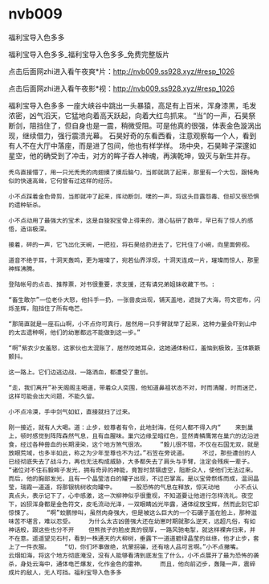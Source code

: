 # nvb009
福利宝导入色多多

福利宝导入色多多_福利宝导入色多多_免费完整版片

点击后面网zhi进入看午夜爽*片：http://nvb009.ss928.xyz/#resp_1026

点击后面网zhi进入看午夜影*视：http://nvb009.ss928.xyz/#resp_1026

福利宝导入色多多    一座大峡谷中跳出一头暴猿，高足有上百米，浑身漆黑，毛发浓密，凶气滔天，它猛地向着高天跃起，向着大红鸟抓来。    “当”的一声，石昊祭断剑，阻挡住了，但自身也是一震，稍微受阻。可是他真的很强，体表金色漩涡出现，继续借力，强行震溃光幕。    石昊好奇的东看西看，注意观察每一个人，看到有人不在大厅中落座，而是进了包间，他也有样学样。    场中央，石昊眸子深邃如星空，他的确受到了冲击，对方的眸子吞人神魂，再演乾坤，毁灭与新生并存。

    秃鸟直接懵了，用一只光秃秃的肉翅摸了摸后脑勺，当即就跳了起来，那里有一个大包，跟犄角似的快速高耸，它何曾有过这样的经历。

    小不点踩着金色骨剪，当即就冲了起来，挥动断剑，噗的一声，将这头目露怨毒、但却又很恐惧的遗种斩杀。

    小不点动用了最强大的宝术，这是自狻猊宝骨上得来的，潜心钻研了数年，早已有了惊人的感悟，造诣极深。

    接着，砰的一声，它飞出化天碗，一把拉，将石昊给扔进去了，它托住了小碗，向里面俯视。

    道音不绝于耳，十洞天轰鸣，更为璀璨了，宛若仙界浮现，十洞天连成一片，璀璨而惊人，那里神辉沸腾。

    登陆帐号的点击、推荐票，对书很重要，求支援，还有请兄弟姐妹收藏下书。:

    “畜生敢尔”一位老仆大怒，他抖手一扔，一张兽皮出现，铺天盖地，遮拢了大海，符文密布，闪烁圣辉，阻挡住了所有电芒。

    “那简直就是一座石山啊，小不点你可真行，居然用一只手臂就举了起来，这种力量会吓到山中的太古遗种啊，他们的幼崽都远不能做到这一步。”

    “啊”紫衣少女羞怒，这家伙也太混账了，居然咬她耳朵，这她通体粉红，羞恼到极致，玉体簌簌颤抖。

    这一路上。它们边逃边战，一路洒血，都遭受了重创。

    “走，我们离开”补天阁阁主喝道，带着众人突围，他知道鼻祖状态不对，时而清醒，时而迷茫，这样可能会出大问题，不能久留。

    小不点冷漠，手中剑气如虹，直接就扫了过来。

    刚一接近，就有人大喝。道：止步，蛟尊者有令，此地封海，任何人都不得入内“    来到巢上，顿时感觉到阵阵森然气息，且有血腥味。巢穴边缘呈暗红色，显然青鳞鹰常在巢穴的边沿进食，经过各种兽血的长期浸染，这个地方煞气很浓。    “毅儿很不错，不仅在石国无双，就是放眼荒域，也多半如此，称之为少年至尊也不为过。”石笠在旁说道。    不过，那些遭创的人已经彻底失去了战斗力，再也无法构成威胁，大多都失去了肩头与手臂，注定会残疾一辈子。    “诸位对不住石毅眸子发光，拥有奇异的神能，竟暂时禁锢虚空，阻断众人，使他们无法过来。而后，他的胸部发光，且有一个晶莹洁白的罐子出现，不过巴掌高，是以宝骨祭炼而成，温润晶莹，瑞霞一道道，将那银桃树收向罐中。    一股恐怖的气息在释放，惊天动地    小不点认真点头，表示记下了，心中感激，这一次柳神似乎很重视，不知道要让他进行怎样洗礼。夜空下，凶狈浑身都是金色符文，皮毛流动光泽，一双眼睛凶光毕露，通体绽放宝辉，然而此刻它却惊悚了。    “啊”蛟鹏惨叫，虽然肉身强大，但是被这么巨大的一个石碾子盖在脸上，那种滋味苦不堪言，难以忍受。    为什么太古凶兽强大还在幼崽时期就那么逆天，远超凡俗，有如神话般，跟这些也分不开    但熊孩子的脸皮真的很厚，一路风驰电掣，就这样裸奔归来，并不在意。遥遥望见石村，看到一株通天的大柳树，垂露下一道道碧绿晶莹的丝绦，他才止步，套上了一件衣服。    “切，你们坏事做绝，坑蒙拐骗，还有啥人品可言啊。”小不点撇嘴。    云烟如海，将这个地方彻底淹没，没有人能够看清到底发生了什么，小不点展开了最为恐怖的袭杀，身处云海中，通体电芒爆发，化作金色的雷神。    而且，他向前迈步，轰隆一声，震碎成片的敌人，无人可挡。福利宝导入色多多
